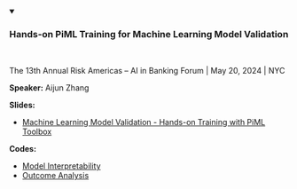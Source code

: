 <details open>
  <summary><h3><strong>Hands-on PiML Training for Machine Learning Model Validation</strong></h3></summary><br /> 

The 13th Annual Risk Americas – AI in Banking Forum | May 20, 2024 | NYC

**Speaker:** Aijun Zhang

**Slides:** 

- [Machine Learning Model Validation - Hands-on Training with PiML Toolbox](https://github.com/SelfExplainML/PiML-Toolbox/blob/main/docs/Workshop/202403CBA/202403CBA_ConceptualSoundness.pdf)

**Codes:** 
- <a style="text-laign: 'center'" target="_blank" href="https://colab.research.google.com/github/SelfExplainML/PiML-Toolbox/blob/main/docs/Workshop/202405RiskAmericas/202405RiskAmericasTraining_Session1.ipynb">Model Interpretability</a>  
- <a style="text-laign: 'center'" target="_blank" href="https://colab.research.google.com/github/SelfExplainML/PiML-Toolbox/blob/main/docs/Workshop/202405RiskAmericas/202405RiskAmericasTraining_Session2.ipynb">Outcome Analysis</a>  
</details>  

